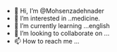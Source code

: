 - 👋 Hi, I’m @Mohsenzadehnader
- 👀 I’m interested in ..medicine.
- 🌱 I’m currently learning ...english
- 💞️ I’m looking to collaborate on ...
- 📫 How to reach me ...

<!---
Mohsenzadehnader/Mohsenzadehnader is a ✨ special ✨ repository because its `README.md` (this file) appears on your GitHub profile.
You can click the Preview link to take a look at your changes.
--->
